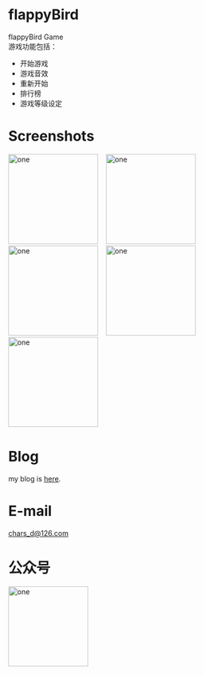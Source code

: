# flappyBird
flappyBird Game</br>
游戏功能包括：
 * 开始游戏
 * 游戏音效
 * 重新开始
 * 排行榜
 * 游戏等级设定

# Screenshots
<img alt="one" src="https://raw.github.com/charsdavy/flappyBird/master/screenshots/fp1.png" width="180">
&nbsp;&nbsp;
<img alt="one" src="https://raw.github.com/charsdavy/flappyBird/master/screenshots/fp2.png" width="180">
&nbsp;&nbsp;
<img alt="one" src="https://raw.github.com/charsdavy/flappyBird/master/screenshots/fp3.png" width="180">
&nbsp;&nbsp;
<img alt="one" src="https://raw.github.com/charsdavy/flappyBird/master/screenshots/fp4.png" width="180">
&nbsp;&nbsp;
<img alt="one" src="https://raw.github.com/charsdavy/flappyBird/master/screenshots/fp5.png" width="180">
&nbsp;&nbsp;

# Blog
my blog is [here](http://my.oschina.net/chars/blog). 

# E-mail
chars_d@126.com

# 公众号
<img alt="one" src="https://raw.github.com/charsdavy/MyNotes/master/screenshots/xiaoniu.png" width="160">
&nbsp;&nbsp;

